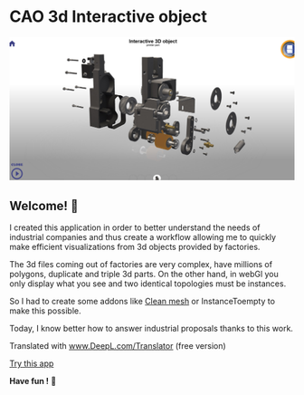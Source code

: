 # CAO 3d Interactive object

![Design preview](./design/screen.jpg)

## Welcome! 👋

I created this application in order to better understand the needs of industrial companies and thus create a workflow allowing me to quickly make efficient visualizations from 3d objects provided by factories.

The 3d files coming out of factories are very complex, have millions of polygons, duplicate and triple 3d parts.
On the other hand, in webGl you only display what you see and two identical topologies must be instances.

So I had to create some addons like [Clean mesh](https://github.com/jeanclaude25/Clean_meshes_Blender2.9) or InstanceToempty to make this possible.

Today, I know better how to answer industrial proposals thanks to this work.

Translated with www.DeepL.com/Translator (free version)

[Try this app](https://www.jeanclaudestephane.com/virtual_visit/version/last/)



**Have fun !** 🚀